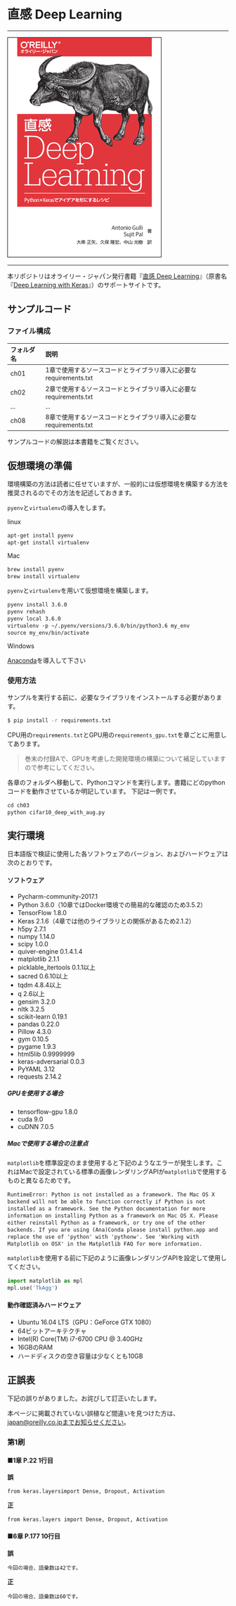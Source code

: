 # 直感 Deep Learning

---

![表紙](deep-learning-with-keras-ja.png)

---

本リポジトリはオライリー・ジャパン発行書籍『[直感 Deep Learning](http://www.oreilly.co.jp/books/9784873118260/)』（原書名『[Deep Learning with Keras](https://www.packtpub.com/big-data-and-business-intelligence/deep-learning-keras)』）のサポートサイトです。

## サンプルコード

### ファイル構成

|フォルダ名 |説明                         |
|:--        |:--                          |
|ch01       |1章で使用するソースコードとライブラリ導入に必要なrequirements.txt    |
|ch02       |2章で使用するソースコードとライブラリ導入に必要なrequirements.txt     |
|...        |...                          |
|ch08       |8章で使用するソースコードとライブラリ導入に必要なrequirements.txt     |

サンプルコードの解説は本書籍をご覧ください。

## 仮想環境の準備

環境構築の方法は読者に任せていますが、一般的には仮想環境を構築する方法を推奨されるのでその方法を記述しておきます。

`pyenv`と`virtualenv`の導入をします。

linux
```
apt-get install pyenv
apt-get install virtualenv
```
Mac
```
brew install pyenv
brew install virtualenv
```

`pyenv`と`virtualenv`を用いて仮想環境を構築します。

```
pyenv install 3.6.0
pyenv rehash
pyenv local 3.6.0
virtualenv -p ~/.pyenv/versions/3.6.0/bin/python3.6 my_env
source my_env/bin/activate

```

Windows

[Anaconda](https://www.anaconda.com/download/#windows)を導入して下さい


### 使用方法

サンプルを実行する前に、必要なライブラリをインストールする必要があります。

```bash
$ pip install -r requirements.txt
```

CPU用の`requirements.txt`とGPU用の`requirements_gpu.txt`を章ごとに用意してあります。

> 巻末の付録Aで、GPUを考慮した開発環境の構築について補足していますので参考にしてください。

各章のフォルダへ移動して、Pythonコマンドを実行します。書籍にどのpythonコードを動作させているか明記しています。
下記は一例です。

```
cd ch03
python cifar10_deep_with_aug.py
```

## 実行環境

日本語版で検証に使用した各ソフトウェアのバージョン、およびハードウェアは次のとおりです。

#### ソフトウェア

* Pycharm-community-2017.1
* Python 3.6.0（10章ではDocker環境での簡易的な確認のため3.5.2）
* TensorFlow 1.8.0
* Keras 2.1.6（4章では他のライブラリとの関係があるため2.1.2）
* h5py 2.7.1
* numpy 1.14.0
* scipy 1.0.0
* quiver-engine 0.1.4.1.4
* matplotlib 2.1.1
* picklable\_itertools 0.1.1以上
* sacred 0.6.10以上
* tqdm 4.8.4以上
* q 2.6以上
* gensim 3.2.0
* nltk 3.2.5
* scikit-learn 0.19.1
* pandas 0.22.0
* Pillow 4.3.0
* gym 0.10.5
* pygame 1.9.3
* html5lib 0.9999999
* keras-adversarial 0.0.3
* PyYAML 3.12
* requests 2.14.2

##### GPUを使用する場合

* tensorflow-gpu 1.8.0
* cuda 9.0
* cuDNN 7.0.5

##### Macで使用する場合の注意点

`matplotlib`を標準設定のまま使用すると下記のようなエラーが発生します。これはMacで設定されている標準の画像レンダリングAPIが`matplotlib`で使用するものと異なるためです。

```
RuntimeError: Python is not installed as a framework. The Mac OS X backend will not be able to function correctly if Python is not installed as a framework. See the Python documentation for more information on installing Python as a framework on Mac OS X. Please either reinstall Python as a framework, or try one of the other backends. If you are using (Ana)Conda please install python.app and replace the use of 'python' with 'pythonw'. See 'Working with Matplotlib on OSX' in the Matplotlib FAQ for more information.
```

`matplotlib`を使用する前に下記のように画像レンダリングAPIを設定して使用してください。

```py
import matplotlib as mpl
mpl.use('TkAgg')
```

#### 動作確認済みハードウェア

 * Ubuntu 16.04 LTS（GPU：GeForce GTX 1080）
 * 64ビットアーキテクチャ
 * Intel(R) Core(TM) i7-6700 CPU @ 3.40GHz
 * 16GBのRAM
 * ハードディスクの空き容量は少なくとも10GB

## 正誤表

下記の誤りがありました。お詫びして訂正いたします。

本ページに掲載されていない誤植など間違いを見つけた方は、japan@oreilly.co.jpまでお知らせください。

### 第1刷

#### ■1章 P.22 1行目

**誤**
```
from keras.layersimport Dense, Dropout, Activation
```
**正**
```
from keras.layers import Dense, Dropout, Activation
```

#### ■6章 P.177 10行目


**誤**
```
今回の場合、語彙数は42です。
```
**正**
```
今回の場合、語彙数は60です。
```
